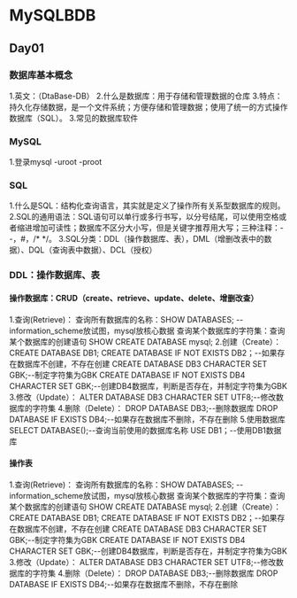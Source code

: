 # MySQLBDB
## Day01
### 数据库基本概念
1.英文：（DtaBase-DB）
2.什么是数据库：用于存储和管理数据的仓库
3.特点：持久化存储数据，是一个文件系统；方便存储和管理数据；使用了统一的方式操作数据库（SQL）。
3.常见的数据库软件
### MySQL
1.登录mysql -uroot -proot

### SQL
1.什么是SQL：结构化查询语言，其实就是定义了操作所有关系型数据库的规则。
2.SQL的通用语法：SQL语句可以单行或多行书写，以分号结尾，可以使用空格或者缩进增加可读性；数据库不区分大小写，但是关键字推荐用大写；三种注释：--，#，/* */。
3.SQL分类：DDL（操作数据库、表），DML（增删改表中的数据）、DQL（查询表中数据）、DCL（授权）
### DDL：操作数据库、表
#### 操作数据库：CRUD（create、retrieve、update、delete、增删改查）
1.查询(Retrieve)：
查询所有数据库的名称：SHOW DATABASES; --information_scheme放试图，mysql放核心数据
查询某个数据库的字符集：查询某个数据库的创建语句 SHOW CREATE DATABASE mysql;
2.创建（Create）：
CREATE DATABASE DB1;
CREATE DATABASE IF NOT EXISTS DB2；--如果存在数据库不创建，不存在创建
CREATE DATABASE DB3 CHARACTER SET GBK;--制定字符集为GBK
CREATE DATABASE IF NOT EXISTS DB4 CHARACTER SET GBK;--创建DB4数据库，判断是否存在，并制定字符集为GBK
3.修改（Update）：
ALTER DATABASE DB3 CHARACTER SET UTF8;--修改数据库的字符集
4.删除（Delete）：
DROP DATABASE DB3;--删除数据库
DROP DATABASE IF EXISTS DB4;--如果存在数据库不删除，不存在删除
5.使用数据库
SELECT DATABASE();--查询当前使用的数据库名称
USE DB1；--使用DB1数据库
            
#### 操作表
1.查询(Retrieve)：
查询所有数据库的名称：SHOW DATABASES; --information_scheme放试图，mysql放核心数据
查询某个数据库的字符集：查询某个数据库的创建语句 SHOW CREATE DATABASE mysql;
2.创建（Create）：
CREATE DATABASE DB1;
CREATE DATABASE IF NOT EXISTS DB2；--如果存在数据库不创建，不存在创建
CREATE DATABASE DB3 CHARACTER SET GBK;--制定字符集为GBK
CREATE DATABASE IF NOT EXISTS DB4 CHARACTER SET GBK;--创建DB4数据库，判断是否存在，并制定字符集为GBK
3.修改（Update）：
ALTER DATABASE DB3 CHARACTER SET UTF8;--修改数据库的字符集
4.删除（Delete）：
DROP DATABASE DB3;--删除数据库
DROP DATABASE IF EXISTS DB4;--如果存在数据库不删除，不存在删除
